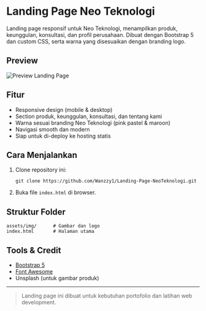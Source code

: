 # Landing Page Neo Teknologi

Landing page responsif untuk Neo Teknologi, menampilkan produk, keunggulan, konsultasi, dan profil perusahaan. Dibuat dengan Bootstrap 5 dan custom CSS, serta warna yang disesuaikan dengan branding logo.

## Preview

![Preview Landing Page](assets/img/Preview)
## Fitur
- Responsive design (mobile & desktop)
- Section produk, keunggulan, konsultasi, dan tentang kami
- Warna sesuai branding Neo Teknologi (pink pastel & maroon)
- Navigasi smooth dan modern
- Siap untuk di-deploy ke hosting statis

## Cara Menjalankan
1. Clone repository ini:
   ```
   git clone https://github.com/Wanzzy1/Landing-Page-NeoTeknologi.git
   ```
2. Buka file `index.html` di browser.

## Struktur Folder
```
assets/img/      # Gambar dan logo
index.html       # Halaman utama
```

## Tools & Credit
- [Bootstrap 5](https://getbootstrap.com/)
- [Font Awesome](https://fontawesome.com/)
- Unsplash (untuk gambar produk)

---

> Landing page ini dibuat untuk kebutuhan portofolio dan latihan web development.
